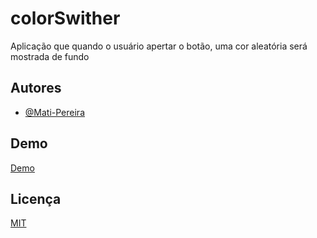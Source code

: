 
# colorSwither

Aplicação que quando o usuário apertar o botão, uma cor aleatória será mostrada de fundo

## Autores

- [@Mati-Pereira](https://www.github.com/Mati-Pereira)

## Demo

[Demo](https://mati-pereira.github.io/colorSwither/)

## Licença

[MIT](https://choosealicense.com/licenses/mit/)
